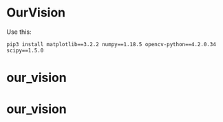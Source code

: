 # OurVision

Use this:

`pip3 install matplotlib==3.2.2 numpy==1.18.5 opencv-python==4.2.0.34 scipy==1.5.0`
# our_vision
# our_vision
